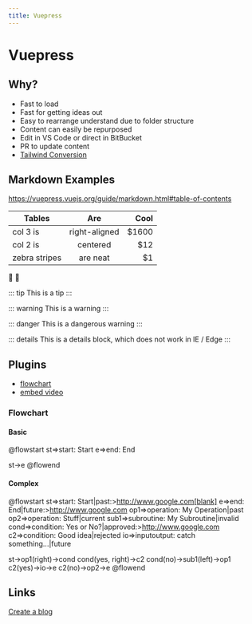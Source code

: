 ```yaml
---
title: Vuepress
---
```


# Vuepress

## Why?

- Fast to load
- Fast for getting ideas out
- Easy to rearrange understand due to folder structure
- Content can easily be repurposed
- Edit in VS Code or direct in BitBucket
- PR to update content
- [Tailwind Conversion](https://dev.to/vuevixens/build-a-beautiful-website-with-vuepress-and-tailwindcss--3a03)

## Markdown Examples

https://vuepress.vuejs.org/guide/markdown.html#table-of-contents

| Tables        |      Are      |   Cool |
| ------------- | :-----------: | -----: |
| col 3 is      | right-aligned | \$1600 |
| col 2 is      |   centered    |   \$12 |
| zebra stripes |   are neat    |    \$1 |

:tada: :100:

::: tip
This is a tip
:::

::: warning
This is a warning
:::

::: danger
This is a dangerous warning
:::

::: details
This is a details block, which does not work in IE / Edge
:::

## Plugins

- [flowchart](https://flowchart.vuepress.ulivz.com/)
- [embed video](http://hanxue-it.blogspot.com/2019/07/vuepress-how-to-embed-video-in-markdown.html)

### Flowchart

#### Basic

@flowstart
st=>start: Start
e=>end: End

st->e
@flowend

#### Complex

@flowstart
st=>start: Start|past:>http://www.google.com[blank]
e=>end: End|future:>http://www.google.com
op1=>operation: My Operation|past
op2=>operation: Stuff|current
sub1=>subroutine: My Subroutine|invalid
cond=>condition: Yes
or No?|approved:>http://www.google.com
c2=>condition: Good idea|rejected
io=>inputoutput: catch something...|future

st->op1(right)->cond
cond(yes, right)->c2
cond(no)->sub1(left)->op1
c2(yes)->io->e
c2(no)->op2->e
@flowend

## Links

[Create a blog](https://blog.logrocket.com/how-create-portfolio-blog-using-vuepress-markdown/)
